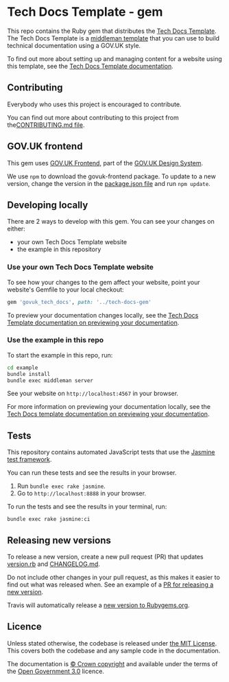 # Tech Docs Template - gem

This repo contains the Ruby gem that distributes the [Tech Docs Template][tdt-template]. The Tech Docs Template is a [middleman template][mmt] that
you can use to build technical documentation using a GOV.UK style.

To find out more about setting up and managing content for a website using this template, see the [Tech Docs Template documentation][tdt-docs].

## Contributing

Everybody who uses this project is encouraged to contribute.

You can find out more about contributing to this project from the[CONTRIBUTING.md file](CONTRIBUTING.md).

## GOV.UK frontend

This gem uses [GOV.UK Frontend](https://github.com/alphagov/govuk-frontend), part of the [GOV.UK Design System](https://design-system.service.gov.uk/).

We use `npm` to download the govuk-frontend package. To update to a new version, change the version in the [package.json file](blob/master/package.json) and run `npm update`.

## Developing locally

There are 2 ways to develop with this gem. You can see your changes on either:

- your own Tech Docs Template website
- the example in this repository

### Use your own Tech Docs Template website

To see how your changes to the gem affect your website, point your website's Gemfile to your local checkout:

```rb
gem 'govuk_tech_docs', path: '../tech-docs-gem'
```

To preview your documentation changes locally, see the [Tech Docs Template documentation on previewing your documentation](https://tdt-documentation.london.cloudapps.digital/create_project/preview/#preview-your-documentation).

### Use the example in this repo

To start the example in this repo, run:

```sh
cd example
bundle install
bundle exec middleman server
```

See your website on `http://localhost:4567` in your browser.

For more information on previewing your documentation locally, see the [Tech Docs template documentation on previewing your documentation](https://tdt-documentation.london.cloudapps.digital/create_project/preview/#preview-your-documentation).

## Tests

This repository contains automated JavaScript tests that use the [Jasmine test framework][jas].

You can run these tests and see the results in your browser.

1. Run `bundle exec rake jasmine`.
2. Go to `http://localhost:8888` in your browser.

To run the tests and see the results in your terminal, run:

```
bundle exec rake jasmine:ci
```

## Releasing new versions

To release a new version, create a new pull request (PR) that updates [version.rb](lib/govuk_tech_docs/version.rb) and [CHANGELOG.md](CHANGELOG.md).

Do not include other changes in your pull request, as this makes it easier to find out what was released when. See an example of a [PR for releasing a new version](https://github.com/alphagov/tech-docs-gem/pull/15).

Travis will automatically release a [new version to Rubygems.org](https://rubygems.org/gems/govuk_tech_docs).

## Licence

Unless stated otherwise, the codebase is released under [the MIT License][mit]. This covers both the codebase and any sample code in the documentation.

The documentation is [© Crown copyright][copyright] and available under the terms of the [Open Government 3.0][ogl] licence.

[mit]: LICENCE
[copyright]: http://www.nationalarchives.gov.uk/information-management/re-using-public-sector-information/uk-government-licensing-framework/crown-copyright/
[ogl]: http://www.nationalarchives.gov.uk/doc/open-government-licence/version/3/
[tdt-docs]: https://tdt-documentation.london.cloudapps.digital
[tdt-template]: https://github.com/alphagov/tech-docs-template
[tdt-readme]: https://github.com/alphagov/tech-docs-template/blob/master/README.md
[mmt]: https://middlemanapp.com/advanced/project_templates/

[jas]: https://jasmine.github.io/
